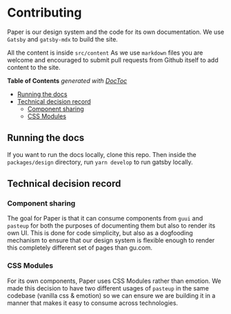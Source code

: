 # Contributing

Paper is our design system and the code for its own documentation. We use `Gatsby` and `gatsby-mdx` to build the site.

All the content is inside `src/content` As we use `markdown` files you are welcome and encouraged to submit pull requests from Github itself to add content to the site.

<!-- START doctoc generated TOC please keep comment here to allow auto update -->
<!-- DON'T EDIT THIS SECTION, INSTEAD RE-RUN doctoc TO UPDATE -->
**Table of Contents**  *generated with [DocToc](https://github.com/thlorenz/doctoc)*

- [Running the docs](#running-the-docs)
- [Technical decision record](#technical-decision-record)
  - [Component sharing](#component-sharing)
  - [CSS Modules](#css-modules)

<!-- END doctoc generated TOC please keep comment here to allow auto update -->

## Running the docs

If you want to run the docs locally, clone this repo. Then inside the `packages/design` directory, run `yarn develop` to run gatsby locally.

## Technical decision record

### Component sharing

The goal for Paper is that it can consume components from `guui` and `pasteup` for both the purposes of documenting them but also to render its own UI. This is done for code simplicity, but also as a dogfooding mechanism to ensure that our design system is flexible enough to render this completely different set of pages than gu.com.

### CSS Modules

For its own components, Paper uses CSS Modules rather than emotion. We made this decision to have two different usages of `pasteup` in the same codebase (vanilla css & emotion) so we can ensure we are building it in a manner that makes it easy to consume across technologies.
